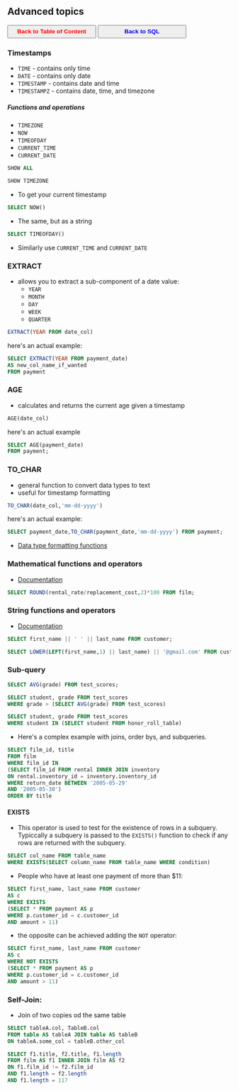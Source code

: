 ## Advanced topics

<a><button name="button" style = "color:red;width:200px;height:30px;cursor:pointer" onclick="window.location.href='https://reynier0611.github.io';">**Back to Table of Content**</button></a> <a><button name="button" style = "color:blue;width:200px;height:30px;cursor:pointer" onclick="window.location.href='https://reynier0611.github.io/sql/sql.html';">**Back to SQL**</button></a>


### Timestamps

- ```TIME``` - contains only time
- ```DATE``` - contains only date
- ```TIMESTAMP``` - contains date and time
- ```TIMESTAMPZ``` - contains date, time, and timezone

##### Functions and operations

- ```TIMEZONE```
- ```NOW```
- ```TIMEOFDAY```
- ```CURRENT_TIME```
- ```CURRENT_DATE```

```sql
SHOW ALL
```

```sql
SHOW TIMEZONE
```

- To get your current timestamp

```sql
SELECT NOW()
```

- The same, but as a string

```sql
SELECT TIMEOFDAY()
```

- Similarly use ```CURRENT_TIME``` and ```CURRENT_DATE```

### EXTRACT

- allows you to extract a sub-component of a date value:
	- ```YEAR```
	- ```MONTH```
	- ```DAY```
	- ```WEEK```
	- ```QUARTER```

```sql
EXTRACT(YEAR FROM date_col)
```

here's an actual example:

```sql
SELECT EXTRACT(YEAR FROM payment_date)
AS new_col_name_if_wanted
FROM payment
```

### AGE

- calculates and returns the current age given a timestamp

```sql
AGE(date_col)
```

here's an actual example

```sql
SELECT AGE(payment_date)
FROM payment;
```

### TO_CHAR

- general function to convert data types to text
- useful for timestamp formatting

```sql
TO_CHAR(date_col,'mm-dd-yyyy')
```

here's an actual example:

```sql
SELECT payment_date,TO_CHAR(payment_date,'mm-dd-yyyy') FROM payment;
```

- [Data type formatting functions](https://www.postgresql.org/docs/current/functions-formatting.html)

### Mathematical functions and operators

- [Documentation](https://www.postgresql.org/docs/9.5/functions-math.html)

```sql
SELECT ROUND(rental_rate/replacement_cost,2)*100 FROM film;
```

### String functions and operators

- [Documentation](https://www.postgresql.org/docs/10/functions-string.html)

```sql
SELECT first_name || ' ' || last_name FROM customer;
```

```sql
SELECT LOWER(LEFT(first_name,1) || last_name) || '@gmail.com' FROM customer;
```

### Sub-query

```sql
SELECT AVG(grade) FROM test_scores;
```

```sql
SELECT student, grade FROM test_scores
WHERE grade > (SELECT AVG(grade) FROM test_scores)
```

```sql
SELECT student, grade FROM test_scores
WHERE student IN (SELECT student FROM honor_roll_table)
```

- Here's a complex example with joins, order bys, and subqueries.

```sql
SELECT film_id, title
FROM film
WHERE film_id IN
(SELECT film_id FROM rental INNER JOIN inventory
ON rental.inventory_id = inventory.inventory_id
WHERE return_date BETWEEN '2005-05-29'
AND '2005-05-30')
ORDER BY title
```

#### EXISTS

- This operator is used to test for the existence of rows in a subquery. Typiccally a subquery is passed to the ```EXISTS()``` function to check if any rows are returned with the subquery.

```sql
SELECT col_name FROM table_name
WHERE EXISTS(SELECT column_name FROM table_name WHERE condition)
```

- People who have at least one payment of more than $11:

```sql
SELECT first_name, last_name FROM customer
AS c
WHERE EXISTS
(SELECT * FROM payment AS p
WHERE p.customer_id = c.customer_id
AND amount > 11)
```

- the opposite can be achieved adding the ```NOT``` operator:

```sql
SELECT first_name, last_name FROM customer
AS c
WHERE NOT EXISTS
(SELECT * FROM payment AS p
WHERE p.customer_id = c.customer_id
AND amount > 11)
```

### Self-Join:

- Join of two copies od the same table

```sql
SELECT tableA.col, TableB.col
FROM table AS tableA JOIN table AS tableB
ON tableA.some_col = tableB.other_col
```

```sql
SELECT f1.title, f2.title, f1.length
FROM film AS f1 INNER JOIN film AS f2
ON f1.film_id != f2.film_id
AND f1.length = f2.length
AND f1.length = 117
```